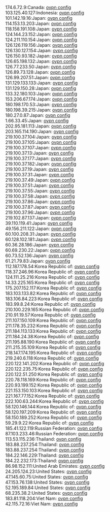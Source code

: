 174.6.72.9:Canada: [ovpn config](vpn/174_6_72_9.ovpn)  
103.125.40.127:Indonesia: [ovpn config](vpn/103_125_40_127.ovpn)  
101.142.19.16:Japan: [ovpn config](vpn/101_142_19_16.ovpn)  
114.153.13.203:Japan: [ovpn config](vpn/114_153_13_203.ovpn)  
118.158.191.108:Japan: [ovpn config](vpn/118_158_191_108.ovpn)  
124.144.23.152:Japan: [ovpn config](vpn/124_144_23_152.ovpn)  
124.211.110.154:Japan: [ovpn config](vpn/124_211_110_154.ovpn)  
126.126.119.156:Japan: [ovpn config](vpn/126_126_119_156.ovpn)  
126.130.127.154:Japan: [ovpn config](vpn/126_130_127_154.ovpn)  
126.150.93.182:Japan: [ovpn config](vpn/126_150_93_182.ovpn)  
126.65.198.132:Japan: [ovpn config](vpn/126_65_198_132.ovpn)  
126.77.233.50:Japan: [ovpn config](vpn/126_77_233_50.ovpn)  
126.89.73.128:Japan: [ovpn config](vpn/126_89_73_128.ovpn)  
126.99.207.51:Japan: [ovpn config](vpn/126_99_207_51.ovpn)  
131.129.133.133:Japan: [ovpn config](vpn/131_129_133_133.ovpn)  
131.129.150.28:Japan: [ovpn config](vpn/131_129_150_28.ovpn)  
133.32.180.103:Japan: [ovpn config](vpn/133_32_180_103.ovpn)  
153.206.67.174:Japan: [ovpn config](vpn/153_206_67_174.ovpn)  
180.198.170.53:Japan: [ovpn config](vpn/180_198_170_53.ovpn)  
180.198.39.215:Japan: [ovpn config](vpn/180_198_39_215.ovpn)  
180.27.0.87:Japan: [ovpn config](vpn/180_27_0_87.ovpn)  
1.66.33.45:Japan: [ovpn config](vpn/1_66_33_45.ovpn)  
202.95.181.113:Japan: [ovpn config](vpn/202_95_181_113.ovpn)  
203.165.114.190:Japan: [ovpn config](vpn/203_165_114_190.ovpn)  
219.100.37.104:Japan: [ovpn config](vpn/219_100_37_104.ovpn)  
219.100.37.105:Japan: [ovpn config](vpn/219_100_37_105.ovpn)  
219.100.37.107:Japan: [ovpn config](vpn/219_100_37_107.ovpn)  
219.100.37.13:Japan: [ovpn config](vpn/219_100_37_13.ovpn)  
219.100.37.177:Japan: [ovpn config](vpn/219_100_37_177.ovpn)  
219.100.37.182:Japan: [ovpn config](vpn/219_100_37_182.ovpn)  
219.100.37.19:Japan: [ovpn config](vpn/219_100_37_19.ovpn)  
219.100.37.31:Japan: [ovpn config](vpn/219_100_37_31.ovpn)  
219.100.37.49:Japan: [ovpn config](vpn/219_100_37_49.ovpn)  
219.100.37.51:Japan: [ovpn config](vpn/219_100_37_51.ovpn)  
219.100.37.55:Japan: [ovpn config](vpn/219_100_37_55.ovpn)  
219.100.37.58:Japan: [ovpn config](vpn/219_100_37_58.ovpn)  
219.100.37.86:Japan: [ovpn config](vpn/219_100_37_86.ovpn)  
219.100.37.87:Japan: [ovpn config](vpn/219_100_37_87.ovpn)  
219.100.37.96:Japan: [ovpn config](vpn/219_100_37_96.ovpn)  
219.102.87.137:Japan: [ovpn config](vpn/219_102_87_137.ovpn)  
39.110.119.41:Japan: [ovpn config](vpn/39_110_119_41.ovpn)  
49.156.211.122:Japan: [ovpn config](vpn/49_156_211_122.ovpn)  
60.100.208.31:Japan: [ovpn config](vpn/60_100_208_31.ovpn)  
60.128.102.181:Japan: [ovpn config](vpn/60_128_102_181.ovpn)  
60.36.28.186:Japan: [ovpn config](vpn/60_36_28_186.ovpn)  
60.69.230.22:Japan: [ovpn config](vpn/60_69_230_22.ovpn)  
60.73.52.136:Japan: [ovpn config](vpn/60_73_52_136.ovpn)  
61.21.79.83:Japan: [ovpn config](vpn/61_21_79_83.ovpn)  
112.187.178.54:Korea Republic of: [ovpn config](vpn/112_187_178_54.ovpn)  
118.37.246.96:Korea Republic of: [ovpn config](vpn/118_37_246_96.ovpn)  
124.111.25.216:Korea Republic of: [ovpn config](vpn/124_111_25_216.ovpn)  
14.33.225.165:Korea Republic of: [ovpn config](vpn/14_33_225_165.ovpn)  
175.207.152.117:Korea Republic of: [ovpn config](vpn/175_207_152_117.ovpn)  
183.103.133.82:Korea Republic of: [ovpn config](vpn/183_103_133_82.ovpn)  
183.106.84.223:Korea Republic of: [ovpn config](vpn/183_106_84_223.ovpn)  
183.99.8.24:Korea Republic of: [ovpn config](vpn/183_99_8_24.ovpn)  
210.100.229.165:Korea Republic of: [ovpn config](vpn/210_100_229_165.ovpn)  
210.91.19.57:Korea Republic of: [ovpn config](vpn/210_91_19_57.ovpn)  
211.107.150.109:Korea Republic of: [ovpn config](vpn/211_107_150_109.ovpn)  
211.178.35.232:Korea Republic of: [ovpn config](vpn/211_178_35_232.ovpn)  
211.184.113.133:Korea Republic of: [ovpn config](vpn/211_184_113_133.ovpn)  
211.184.24.38:Korea Republic of: [ovpn config](vpn/211_184_24_38.ovpn)  
211.195.88.190:Korea Republic of: [ovpn config](vpn/211_195_88_190.ovpn)  
211.215.35.109:Korea Republic of: [ovpn config](vpn/211_215_35_109.ovpn)  
218.147.174.195:Korea Republic of: [ovpn config](vpn/218_147_174_195.ovpn)  
219.240.6.118:Korea Republic of: [ovpn config](vpn/219_240_6_118.ovpn)  
220.122.141.202:Korea Republic of: [ovpn config](vpn/220_122_141_202.ovpn)  
220.122.235.75:Korea Republic of: [ovpn config](vpn/220_122_235_75.ovpn)  
220.122.51.250:Korea Republic of: [ovpn config](vpn/220_122_51_250.ovpn)  
220.78.118.169:Korea Republic of: [ovpn config](vpn/220_78_118_169.ovpn)  
220.93.199.152:Korea Republic of: [ovpn config](vpn/220_93_199_152.ovpn)  
221.153.150.103:Korea Republic of: [ovpn config](vpn/221_153_150_103.ovpn)  
221.167.77.152:Korea Republic of: [ovpn config](vpn/221_167_77_152.ovpn)  
222.100.63.244:Korea Republic of: [ovpn config](vpn/222_100_63_244.ovpn)  
58.120.146.144:Korea Republic of: [ovpn config](vpn/58_120_146_144.ovpn)  
58.120.197.209:Korea Republic of: [ovpn config](vpn/58_120_197_209.ovpn)  
58.150.189.252:Korea Republic of: [ovpn config](vpn/58_150_189_252.ovpn)  
59.29.9.22:Korea Republic of: [ovpn config](vpn/59_29_9_22.ovpn)  
185.41.122.119:Russian Federation: [ovpn config](vpn/185_41_122_119.ovpn)  
87.103.233.46:Russian Federation: [ovpn config](vpn/87_103_233_46.ovpn)  
113.53.115.236:Thailand: [ovpn config](vpn/113_53_115_236.ovpn)  
183.88.237.254:Thailand: [ovpn config](vpn/183_88_237_254.ovpn)  
183.88.237.254:Thailand: [ovpn config](vpn/183_88_237_254.ovpn)  
184.22.146.229:Thailand: [ovpn config](vpn/184_22_146_229.ovpn)  
184.22.232.173:Thailand: [ovpn config](vpn/184_22_232_173.ovpn)  
86.98.152.111:United Arab Emirates: [ovpn config](vpn/86_98_152_111.ovpn)  
24.205.124.23:United States: [ovpn config](vpn/24_205_124_23.ovpn)  
47.145.60.75:United States: [ovpn config](vpn/47_145_60_75.ovpn)  
47.153.76.138:United States: [ovpn config](vpn/47_153_76_138.ovpn)  
52.195.189.84:United States: [ovpn config](vpn/52_195_189_84.ovpn)  
68.235.38.2:United States: [ovpn config](vpn/68_235_38_2.ovpn)  
183.81.118.204:Viet Nam: [ovpn config](vpn/183_81_118_204.ovpn)  
42.115.72.16:Viet Nam: [ovpn config](vpn/42_115_72_16.ovpn)  
